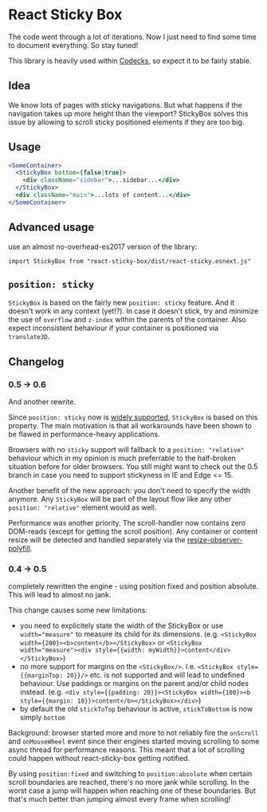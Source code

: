 # React Sticky Box

The code went through a lot of iterations. Now I just need to find some time to document everything. So stay tuned!

This library is heavily used within [Codecks](https://www.codecks.io), so expect it to be fairly stable.

## Idea

We know lots of pages with sticky navigations. But what happens if the navigation takes up more height than the viewport? StickyBox solves this issue by allowing to scroll sticky positioned elements if they are too big.

## Usage

```jsx
<SomeContainer>
  <StickyBox bottom={false|true}>
    <div className="sidebar">...sidebar...</div>
  </StickyBox>
  <div className="main">...lots of content...</div>
</SomeContainer>
```

## Advanced usage

use an almost no-overhead-es2017 version of the library:

`import StickyBox from "react-sticky-box/dist/react-sticky.esnext.js"`

## `position: sticky`

`StickyBox` is based on the fairly new `position: sticky` feature. And it doesn't work in any context (yet!?).
In case it doesn't stick, try and minimize the use of `overflow` and `z-index` within the parents of the container. Also expect inconsistent behaviour if your container is positioned via `translate3D`.


## Changelog

### 0.5 -> 0.6

And another rewrite.

Since `position: sticky` now is [widely supported](https://caniuse.com/#feat=css-sticky), `StickyBox` is based on this property. The main motivation is that all workarounds have been shown to be flawed in performance-heavy applications.

Browsers with no `sticky` support will fallback to a `position: "relative"` behaviour which in my opinion is much preferrable to the half-broken situation before for older browsers. You still might want to check out the 0.5 branch in case you need to support stickyness in IE and Edge <= 15.

Another benefit of the new approach: you don't need to specify the width anymore. Any `StickyBox` will be part of the layout flow like any other `position: "relative"` element would as well.

Performance was another priority. The scroll-handler now contains zero DOM-reads (except for getting the scroll position). Any container or content resize will be detected and handled separately via the [resize-observer-polyfill](https://github.com/que-etc/resize-observer-polyfill).



### 0.4 -> 0.5

completely rewritten the engine - using position fixed and position absolute. This will lead to almost no jank.

This change causes some new limitations:

- you need to explicitely state the width of the StickyBox or use `width="measure"` to measure its child for its dimensions. (e.g. `<StickyBox width={200}><b>content</b></StickyBox>` or `<StickyBox width="measure"><div style={{width: myWidth}}>content</div></StickyBox>`)
- no more support for margins on the `<StickyBox/>`. I.e. `<StickyBox style={{marginTop: 20}}/>` etc. is not supported and will lead to undefined behaviour. Use paddings or margins on the parent and/or child nodes instead. (e.g. `<div style={{padding: 20}}><StickyBox width={100}><b style={{margin: 10}}>content</b></StickyBox></div>`)
- by default the old `stickToTop` behaviour is active, `stickToBottom` is now simply `bottom`

Background: browser started more and more to not reliably fire the `onScroll` and `onMouseWheel` event since their engines started moving scrolling to some async thread for performance reasons. This meant that a lot of scrolling could happen without react-sticky-box getting notified.

By using `position:fixed` and switching to `position:absolute` when certain scroll boundaries are reached, there's no more jank while scrolling. In the worst case a jump will happen when reaching one of these boundaries. But that's much better than jumping almost every frame when scrolling!
